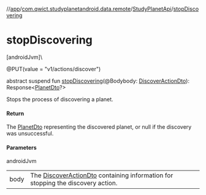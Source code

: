//[app](../../../index.md)/[com.qwict.studyplanetandroid.data.remote](../index.md)/[StudyPlanetApi](index.md)/[stopDiscovering](stop-discovering.md)

# stopDiscovering

[androidJvm]\

@PUT(value = &quot;v1/actions/discover&quot;)

abstract suspend fun [stopDiscovering](stop-discovering.md)(@Bodybody: [DiscoverActionDto](../../com.qwict.studyplanetandroid.data.remote.dto/-discover-action-dto/index.md)): Response&lt;[PlanetDto](../../com.qwict.studyplanetandroid.data.remote.dto/-planet-dto/index.md)?&gt;

Stops the process of discovering a planet.

#### Return

The [PlanetDto](../../com.qwict.studyplanetandroid.data.remote.dto/-planet-dto/index.md) representing the discovered planet, or null if the discovery was unsuccessful.

#### Parameters

androidJvm

| | |
|---|---|
| body | The [DiscoverActionDto](../../com.qwict.studyplanetandroid.data.remote.dto/-discover-action-dto/index.md) containing information for stopping the discovery action. |

